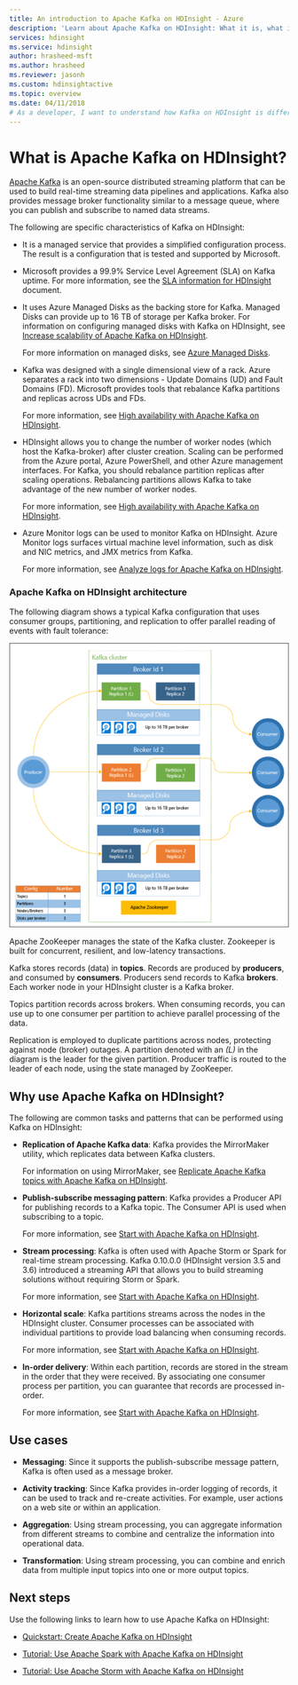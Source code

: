```yaml
---
title: An introduction to Apache Kafka on HDInsight - Azure 
description: 'Learn about Apache Kafka on HDInsight: What it is, what it does, and where to find examples and getting started information.'
services: hdinsight
ms.service: hdinsight
author: hrasheed-msft
ms.author: hrasheed
ms.reviewer: jasonh
ms.custom: hdinsightactive
ms.topic: overview
ms.date: 04/11/2018
# As a developer, I want to understand how Kafka on HDInsight is different from Kafka on other platforms.
---
```

# What is Apache Kafka on HDInsight?

[Apache Kafka](https://kafka.apache.org) is an open-source distributed streaming platform that can be used to build real-time streaming data pipelines and applications. Kafka also provides message broker functionality similar to a message queue, where you can publish and subscribe to named data streams. 

The following are specific characteristics of Kafka on HDInsight:

* It is a managed service that provides a simplified configuration process. The result is a configuration that is tested and supported by Microsoft.

* Microsoft provides a 99.9% Service Level Agreement (SLA) on Kafka uptime. For more information, see the [SLA information for HDInsight](https://azure.microsoft.com/support/legal/sla/hdinsight/v1_0/) document.

* It uses Azure Managed Disks as the backing store for Kafka. Managed Disks can provide up to 16 TB of storage per Kafka broker. For information on configuring managed disks with Kafka on HDInsight, see [Increase scalability of Apache Kafka on HDInsight](apache-kafka-scalability.md).

    For more information on managed disks, see [Azure Managed Disks](../../virtual-machines/windows/managed-disks-overview.md).

* Kafka was designed with a single dimensional view of a rack. Azure separates a rack into two dimensions - Update Domains (UD) and Fault Domains (FD). Microsoft provides tools that rebalance Kafka partitions and replicas across UDs and FDs. 

    For more information, see [High availability with Apache Kafka on HDInsight](apache-kafka-high-availability.md).

* HDInsight allows you to change the number of worker nodes (which host the Kafka-broker) after cluster creation. Scaling can be performed from the Azure portal, Azure PowerShell, and other Azure management interfaces. For Kafka, you should rebalance partition replicas after scaling operations. Rebalancing partitions allows Kafka to take advantage of the new number of worker nodes.

    For more information, see [High availability with Apache Kafka on HDInsight](apache-kafka-high-availability.md).

* Azure Monitor logs can be used to monitor Kafka on HDInsight. Azure Monitor logs surfaces virtual machine level information, such as disk and NIC metrics, and JMX metrics from Kafka.

    For more information, see [Analyze logs for Apache Kafka on HDInsight](apache-kafka-log-analytics-operations-management.md).

### Apache Kafka on HDInsight architecture

The following diagram shows a typical Kafka configuration that uses consumer groups, partitioning, and replication to offer parallel reading of events with fault tolerance:

![Kafka cluster configuration diagram](./media/apache-kafka-introduction/kafka-cluster.png)

Apache ZooKeeper manages the state of the Kafka cluster. Zookeeper is built for concurrent, resilient, and low-latency transactions. 

Kafka stores records (data) in **topics**. Records are produced by **producers**, and consumed by **consumers**. Producers send records to Kafka **brokers**. Each worker node in your HDInsight cluster is a Kafka broker. 

Topics partition records across brokers. When consuming records, you can use up to one consumer per partition to achieve parallel processing of the data.

Replication is employed to duplicate partitions across nodes, protecting against node (broker) outages. A partition denoted with an *(L)* in the diagram is the leader for the given partition. Producer traffic is routed to the leader of each node, using the state managed by ZooKeeper.

## Why use Apache Kafka on HDInsight?

The following are common tasks and patterns that can be performed using Kafka on HDInsight:

* **Replication of Apache Kafka data**: Kafka provides the MirrorMaker utility, which replicates data between Kafka clusters.

    For information on using MirrorMaker, see [Replicate Apache Kafka topics with Apache Kafka on HDInsight](apache-kafka-mirroring.md).

* **Publish-subscribe messaging pattern**: Kafka provides a Producer API for publishing records to a Kafka topic. The Consumer API is used when subscribing to a topic.

    For more information, see [Start with Apache Kafka on HDInsight](apache-kafka-get-started.md).

* **Stream processing**: Kafka is often used with Apache Storm or Spark for real-time stream processing. Kafka 0.10.0.0 (HDInsight version 3.5 and 3.6) introduced a streaming API that allows you to build streaming solutions without requiring Storm or Spark.

    For more information, see [Start with Apache Kafka on HDInsight](apache-kafka-get-started.md).

* **Horizontal scale**: Kafka partitions streams across the nodes in the HDInsight cluster. Consumer processes can be associated with individual partitions to provide load balancing when consuming records.

    For more information, see [Start with Apache Kafka on HDInsight](apache-kafka-get-started.md).

* **In-order delivery**: Within each partition, records are stored in the stream in the order that they were received. By associating one consumer process per partition, you can guarantee that records are processed in-order.

    For more information, see [Start with Apache Kafka on HDInsight](apache-kafka-get-started.md).

## Use cases

* **Messaging**: Since it supports the publish-subscribe message pattern, Kafka is often used as a message broker.

* **Activity tracking**: Since Kafka provides in-order logging of records, it can be used to track and re-create activities. For example, user actions on a web site or within an application.

* **Aggregation**: Using stream processing, you can aggregate information from different streams to combine and centralize the information into operational data.

* **Transformation**: Using stream processing, you can combine and enrich data from multiple input topics into one or more output topics.

## Next steps

Use the following links to learn how to use Apache Kafka on HDInsight:

* [Quickstart: Create Apache Kafka on HDInsight](apache-kafka-get-started.md)

* [Tutorial: Use Apache Spark with Apache Kafka on HDInsight](../hdinsight-apache-spark-with-kafka.md)

* [Tutorial: Use Apache Storm with Apache Kafka on HDInsight](../hdinsight-apache-storm-with-kafka.md)
